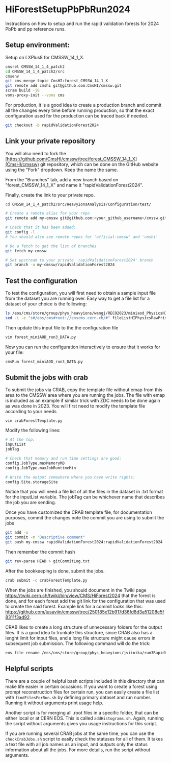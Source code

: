 # HiForestSetupPbPbRun2024
Instructions on how to setup and run the rapid validation forests for 2024 PbPb and pp reference runs.

## Setup environment:
Setup on LXPlus8 for CMSSW_14_1_X.
```bash
cmsrel CMSSW_14_1_4_patch2
cd CMSSW_14_1_4_patch2/src
cmsenv
git cms-merge-topic CmsHI:forest_CMSSW_14_1_X
git remote add cmshi git@github.com:CmsHI/cmssw.git
scram build -j8
voms-proxy-init --voms cms
```

For production, it is a good idea to create a production branch and commit all the changes every time before running production, so that the exact configuration used for the production can be traced back if needed. 
```bash
git checkout -b rapidValidationForest2024
```

## Link your private repository 

You will also need to fork the [https://github.com/CmsHI/cmssw/tree/forest_CMSSW_14_1_X](CmsHI/cmssw) git repository, which can be done on the GitHub website using the "Fork" dropdown. Keep the name the same.

From the "Branches" tab, add a new branch based on "forest_CMSSW_14_1_X" and name it "rapidValidationForest2024".

Finally, create the link to your private repo.
```bash
cd CMSSW_14_1_4_patch2/src/HeavyIonsAnalysis/Configuration/test/

# Create a remote alias for your repo
git remote add my-cmssw git@github.com:<your_github_username>/cmssw.git

# Check that it has been added:
git config -l
# You should also see remote repos for 'official-cmssw' and 'cmshi'

# Do a fetch to get the list of branches
git fetch my-cmssw

# Set upstream to your private 'rapidValidationForest2024' branch
git branch -u my-cmssw/rapidValidationForest2024
```

## Test the configuration

To test the configuration, you will first need to obtain a sample input file from the dataset you are running over. Easy way to get a file list for a dataset of your choice is the following:

```bash
ls /eos/cms/store/group/phys_heavyions/wangj/RECO2023/miniaod_PhysicsHIPhysicsRawPrime0_374322/* > fileListHIPhysicsRawPrime0_run374322.txt
sed -i -e "s#/eos/cms#root://eoscms.cern.ch/#" fileListHIPhysicsRawPrime0_run374322.txt
```

Then update this input file to the the configuration file
```bash
vim forest_miniAOD_run3_DATA.py
```
Now you can run the configuration interactively to ensure that it works for your file:
```bash
cmsRun forest_miniAOD_run3_DATA.py
```

## Submit the jobs with crab

To submit the jobs via CRAB, copy the template file without emap from this area to the CMSSW area where you are running the jobs. The file with emap is included as an example if similar trick with ZDC needs to be done again as was done in 2023. You will first need to modify the template file according to your needs
```
vim crabForestTemplate.py
```
Modify the following lines:
```python
# At the top:
inputList
jobTag

# Check that memory and run time settings are good:
config.JobType.maxMemoryMB
config.JobType.maxJobRuntimeMin

# Write the output somewhere where you have write rights:
config.Site.storageSite
```
Notice that you will need a file list of all the files in the dataset in .txt format for the inputList variable. The jobTag can be whichever name that describes the job you are sending.

Once you have customized the CRAB template file, for documentation purposes, commit the changes note the commit you are using to submit the jobs
```bash
git add -u
git commit -m "Descriptive comment"
git push my-cmssw rapidValidationForest2024:rapidValidationForest2024
```
Then remember the commit hash
```bash
git rev-parse HEAD > gitCommitLog.txt
```

After the bookkeeping is done, submit the jobs.
```bash
crab submit -c crabForestTemplate.py
```

When the jobs are finished, you should document in the Twiki page https://twiki.cern.ch/twiki/bin/view/CMS/HiForest2024 that the forest is done, and for each forest add the git link for the configuration that was used to create the said forest. Example link for a commit looks like this: https://github.com/jusaviin/cmssw/tree/250185e12b917d36fd8d3a51208e5f8311f3ad92.

CRAB likes to create a long structure of unnecessary folders for the output files. It is a good idea to trunkate this structure, since CRAB also has a lenght limit for input files, and a long file structure might cause errors in subsequent job submission. The following command will do the trick:
```bash
eos file rename /eos/cms/store/group/phys_heavyions/jviinika/run3RapidValidation/PbPb2023_run374322_HIExpressRawPrime_withDFinder_2023-09-27/CRAB_UserFiles/crab_PbPb2023_run374322_HIExpressRawPrime_withDFinder_2023-09-27/230928_014852/0000 /eos/cms/store/group/phys_heavyions/jviinika/run3RapidValidation/PbPb2023_run374322_HIExpressRawPrime_withDFinder_2023-09-27/0000
```

## Helpful scripts

There are a couple of helpful bash scripts included in this directory that can make life easier in certain occasions. If you want to create a forest using prompt reconstruction files for certain run, you can easily create a file list with ```findFilesForRun.sh``` by defining primary dataset and run number. Running it without arguments print usage help.

Another script is for merging all .root files in a specific folder, that can be either local or at CERN EOS. This is called ```addHistograms.sh```. Again, running the script without arguments gives you usage instructions for this script.

If you are running several CRAB jobs at the same time, you can use the ```checkCrabJobs.sh``` script to easily check the statuses for all of them. It takes a text file with all job names as an input, and outputs only the status information about all the jobs. For more details, run the script without arguments.
